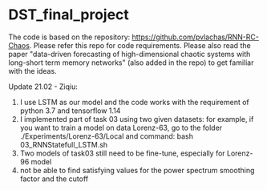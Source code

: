 # DST_final_project
The code is based on the repository: https://github.com/pvlachas/RNN-RC-Chaos. Please refer this repo for code requirements. Please also read the paper "data-driven forecasting of high-dimensional chaotic systems with long-short term memory networks" (also added in the repo) to get familiar with the ideas.

Update 21.02 - Ziqiu:
1. I use LSTM as our model and the code works with the requirement of python 3.7 and tensorflow 1.14
2. I implemented part of task 03 using two given datasets: for example, if you want to train a model on data Lorenz-63, go to the folder ./Experiments/Lorenz-63/Local and command: bash 03_RNNStatefull_LSTM.sh
3. Two models of task03 still need to be fine-tune, especially for Lorenz-96 model
4. not be able to find satisfying values for the power spectrum smoothing factor and
the cutoff
